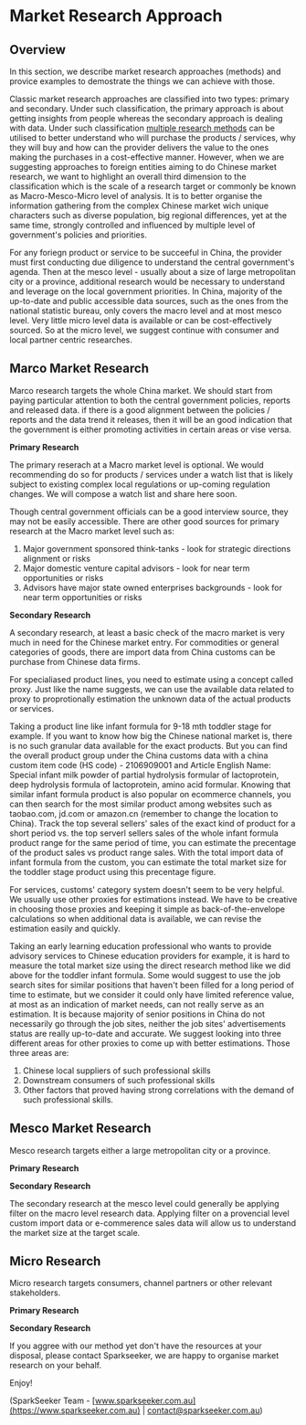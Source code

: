# Market Research Approach

## Overview

In this section, we describe market research approaches (methods) and provice examples to demostrate the things we can achieve with those.

Classic market research approaches are classified into two types: primary and secondary. Under such classification, the primary approach is about getting insights from people whereas the secondary approach is dealing with data. Under such classification [multiple research methods](https://github.com/SparkSeeker-AU/2-QuantitativeMarketResearch/blob/master/Market%20Research%20Approach/images/user-research-methods-3d-framework.png) can be utilised to better understand who will purchase the products / services, why they will buy and how can the provider delivers the value to the ones making the purchases in a cost-effective manner. However, when we are suggesting approaches to foreign entities aiming to do Chinese market research, we want to highlight an overall third dimension to the classification which is the scale of a research target or commonly be known as Macro-Mesco-Micro level of analysis. It is to better organise the information gathering from the complex Chinese market wich unique characters such as diverse population, big regional differences, yet at the same time, strongly controlled and influenced by multiple level of government's policies and priorities.

For any foriegn product or service to be succeeful in China, the provider must first conducting due diligence to understand the central government's agenda. Then at the mesco level - usually about a size of large metropolitan city or a province, additional research would be necessary to understand and leverage on the local government priorities. In China, majority of the up-to-date and public accessible data sources, such as the ones from the national statistic bureau, only covers the macro level and at most mesco level. Very little micro level data is available or can be cost-effectively sourced. So at the micro level, we suggest continue with consumer and local partner centric researches.

## Marco Market Research

Marco research targets the whole China market. We should start from paying particular attention to both the central government policies, reports and released data. if there is a good alignment between the policies / reports and the data trend it releases, then it will be an good indication that the government is either promoting activities in certain areas or vise versa.

**Primary Research**

The primary reserach at a Macro market level is optional. We would recommending do so for products / services under a watch list that is likely subject to existing complex local regulations or up-coming regulation changes. We will compose a watch list and share here soon.

Though central government officials can be a good interview source, they may not be easily accessible. There are other good sources for primary research at the Macro market level such as:
1. Major government sponsored think-tanks - look for strategic directions alignment or risks
2. Major domestic venture capital advisors - look for near term opportunities or risks
3. Advisors have major state owned enterprises backgrounds - look for near term opportunities or risks

**Secondary Research**

A secondary research, at least a basic check of the macro market is very much in need for the Chinese market entry.
For commodities or general categories of goods, there are import data from China customs can be purchase from Chinese data firms.

For specialiased product lines, you need to estimate using a concept called proxy. Just like the name suggests, we can use the available data related to proxy to proprotionally estimation the unknown data of the actual products or services.

Taking a product line like infant formula for 9-18 mth toddler stage for example. If you want to know how big the Chinese national market is, there is no such granular data available for the exact products. But you can find the overall product group under the China customs data with a china custom item code (HS code) - 2106909001 and Article English Name: Special infant milk powder of partial hydrolysis formular of lactoprotein, deep hydrolysis formula of lactoprotein, amino acid formular. 
Knowing that similar infant formula product is also popular on ecommerce channels, you can then search for the most similar product among websites such as taobao.com, jd.com or amazon.cn (remember to change the location to China). Track the top several sellers' sales of the exact kind of product for a short period vs. the top serverl sellers sales of the whole infant formula product range for the same period of time, you can estimate the precentage of the product sales vs product range sales. With the total import data of infant formula from the custom, you can estimate the total market size for the toddler stage product using this precentage figure.

For services, customs' category system doesn't seem to be very helpful. We usually use other proxies for estimations instead. 
We have to be creative in choosing those proxies and keeping it simple as back-of-the-envelope calculations so when additional data is available, we can revise the estimation easily and quickly.

Taking an early learning education professional who wants to provide advisory services to Chinese education providers for example, it is hard to measure the total market size using the direct research method like we did above for the toddler infant formula. Some would suggest to use the job search sites for similar positions that haven't been filled for a long period of time to estimate, but we consider it could only have limited reference value, at most as an indication of market needs, can not really serve as an estimation. It is because majority of senior positions in China do not necessarily go through the job sites, neither the job sites' advertisements status are really up-to-date and accurate. We suggest looking into three different areas for other proxies to come up with better estimations. Those three areas are:
1. Chinese local suppliers of such professional skills
2. Downstream consumers of such professional skills
3. Other factors that proved having strong correlations with the demand of such professional skills.



## Mesco Market Research

Mesco research targets either a large metropolitan city or a province.

**Primary Research**

**Secondary Research**

The secondary research at the mesco level could generally be applying filter on the macro level research data. Applying filter on a provencial level custom import data or e-commerence sales data will allow us to understand the market size at the target scale.  

## Micro Research

Micro research targets consumers, channel partners or other relevant stakeholders.

**Primary Research**

**Secondary Research**

If you aggree with our method yet don't have the resources at your disposal, please contact Sparkseeker, we are happy to organise market research on your behalf.

Enjoy!

(SparkSeeker Team - [www.sparkseeker.com.au](https://www.sparkseeker.com.au) | [contact@sparkseeker.com.au](mailto:contact@sparkseeker.com.au))
